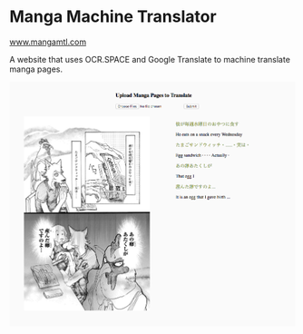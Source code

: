 # Manga Machine Translator

www.mangamtl.com

A website that uses OCR.SPACE and Google Translate to machine translate manga pages.

![Alt text](example.png?raw=true)
